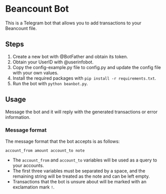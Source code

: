 # Beancount Bot

This is a Telegram bot that allows you to add transactions to your Beancount file.

## Steps

1. Create a new bot with @BotFather and obtain its token.
2. Obtain your UserID with @userinfobot.
3. Copy the config-example.py file to config.py and update the config file with your own values.
4. Install the required packages with `pip install -r requirements.txt`.
5. Run the bot with `python beanbot.py`.

## Usage

Message the bot and it will reply with the generated transactions or error information.

### Message format

The message format that the bot accepts is as follows:

`account_from amount account_to note`

- The `account_from` and `account_to` variables will be used as a query to your accounts.
- The first three variables must be separated by a space, and the remaining string will be treated as the note and can be left empty.
- Transactions that the bot is unsure about will be marked with an exclamation mark `!`.